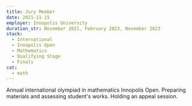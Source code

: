 ```yaml
---
title: Jury Member
date: 2021-11-15
employer: Innopolis University
duration_str: November 2021, February 2023, November 2023
stack:
  - International
  - Innopolis Open
  - Mathematics
  - Qualifying Stage
  - Finals
cat:
  - math
---
```


Annual international olympiad in mathematics Innopolis Open. Preparing materials and assessing student's works. Holding an appeal session.
